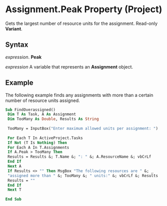 
# Assignment.Peak Property (Project)

Gets the largest number of resource units for the assignment. Read-only  **Variant**.


## Syntax

 _expression_. **Peak**

 _expression_ A variable that represents an **Assignment** object.


## Example

The following example finds any assignments with more than a certain number of resource units assigned.


```vb
Sub FindOverassigned() 
 Dim T As Task, A As Assignment 
 Dim TooMany As Double, Results As String 
 
 TooMany = InputBox("Enter maximum allowed units per assignment: ") 
 
 For Each T In ActiveProject.Tasks 
 If Not (T Is Nothing) Then 
 For Each A In T.Assignments 
 If A.Peak > TooMany Then 
 Results = Results &; T.Name &; ": " &; A.ResourceName &; vbCrLf 
 End If 
 Next A 
 If Results <> "" Then MsgBox "The following resources are " &; _ 
 "assigned more than " &; TooMany &; " units:" &; vbCrLf &; Results 
 Results = "" 
 End If 
 Next T 
 
End Sub
```

